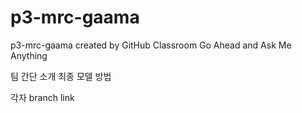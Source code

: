 # p3-mrc-gaama
p3-mrc-gaama created by GitHub Classroom
Go Ahead and Ask Me Anything

팀 간단 소개
최종 모델 방법

각자 branch link
